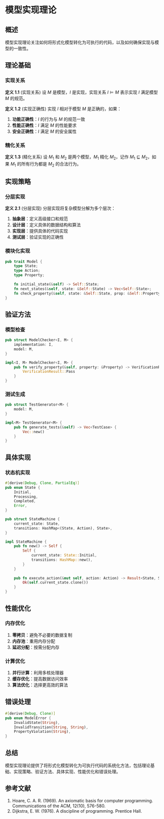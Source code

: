﻿# 模型实现理论

## 概述

模型实现理论关注如何将形式化模型转化为可执行的代码，以及如何确保实现与模型的一致性。

## 理论基础

### 实现关系

**定义 1.1** (实现关系)
设 $M$ 是模型，$I$ 是实现，实现关系 $I \models M$ 表示实现 $I$ 满足模型 $M$ 的规范。

**定义 1.2** (实现正确性)
实现 $I$ 相对于模型 $M$ 是正确的，如果：

1. **功能正确性**：$I$ 的行为与 $M$ 的规范一致
2. **性能正确性**：$I$ 满足 $M$ 的性能要求
3. **安全正确性**：$I$ 满足 $M$ 的安全属性

### 精化关系

**定义 1.3** (精化关系)
设 $M_1$ 和 $M_2$ 是两个模型，$M_1$ 精化 $M_2$，记作 $M_1 \sqsubseteq M_2$，如果 $M_1$ 的所有行为都是 $M_2$ 的合法行为。

## 实现策略

### 分层实现

**定义 2.1** (分层实现)
分层实现将复杂模型分解为多个层次：

1. **抽象层**：定义高级接口和规范
2. **设计层**：定义具体的数据结构和算法
3. **实现层**：提供具体的代码实现
4. **测试层**：验证实现的正确性

### 模块化实现

```rust
pub trait Model {
    type State;
    type Action;
    type Property;
    
    fn initial_state(&self) -> Self::State;
    fn next_states(&self, state: &Self::State) -> Vec<Self::State>;
    fn check_property(&self, state: &Self::State, prop: &Self::Property) -> bool;
}
```

## 验证方法

### 模型检查

```rust
pub struct ModelChecker<I, M> {
    implementation: I,
    model: M,
}

impl<I, M> ModelChecker<I, M> {
    pub fn verify_property(&self, property: &Property) -> VerificationResult {
        VerificationResult::Pass
    }
}
```

### 测试生成

```rust
pub struct TestGenerator<M> {
    model: M,
}

impl<M> TestGenerator<M> {
    pub fn generate_tests(&self) -> Vec<TestCase> {
        Vec::new()
    }
}
```

## 具体实现

### 状态机实现

```rust
#[derive(Debug, Clone, PartialEq)]
pub enum State {
    Initial,
    Processing,
    Completed,
    Error,
}

pub struct StateMachine {
    current_state: State,
    transitions: HashMap<(State, Action), State>,
}

impl StateMachine {
    pub fn new() -> Self {
        Self {
            current_state: State::Initial,
            transitions: HashMap::new(),
        }
    }
    
    pub fn execute_action(&mut self, action: Action) -> Result<State, StateMachineError> {
        Ok(self.current_state.clone())
    }
}
```

## 性能优化

### 内存优化

1. **零拷贝**：避免不必要的数据复制
2. **内存池**：重用内存分配
3. **延迟分配**：按需分配内存

### 计算优化

1. **并行计算**：利用多核处理器
2. **缓存优化**：提高数据访问效率
3. **算法优化**：选择更高效的算法

## 错误处理

```rust
#[derive(Debug, Clone)]
pub enum ModelError {
    InvalidState(String),
    InvalidTransition(String, String),
    PropertyViolation(String),
}
```

## 总结

模型实现理论提供了将形式化模型转化为可执行代码的系统化方法，包括理论基础、实现策略、验证方法、具体实现、性能优化和错误处理。

## 参考文献

1. Hoare, C. A. R. (1969). An axiomatic basis for computer programming. Communications of the ACM, 12(10), 576-580.
2. Dijkstra, E. W. (1976). A discipline of programming. Prentice Hall.
